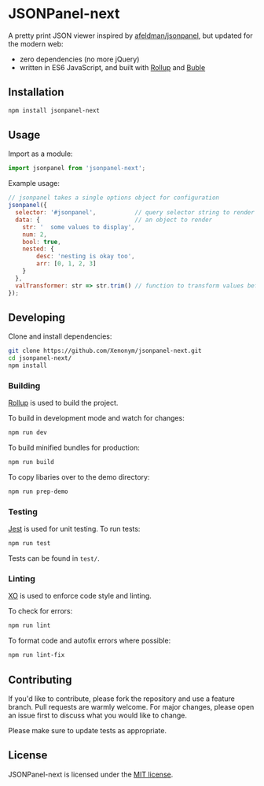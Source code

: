 # JSONPanel-next

A pretty print JSON viewer inspired by [afeldman/jsonpanel](https://github.com/afeld/jsonpanel), but updated for the modern web:

- zero dependencies (no more jQuery)
- written in ES6 JavaScript, and built with [Rollup](https://rollupjs.org) and [Buble](https://buble.surge.sh/guide/)

## Installation

```bash
npm install jsonpanel-next
```

## Usage

Import as a module:

```js
import jsonpanel from 'jsonpanel-next';
```

Example usage:
```js
// jsonpanel takes a single options object for configuration
jsonpanel({
  selector: '#jsonpanel',           // query selector string to render the panel in
  data: {                           // an object to render
    str: '  some values to display',  
    num: 2,
    bool: true,
    nested: {
        desc: 'nesting is okay too',
        arr: [0, 1, 2, 3]
    }
  },
  valTransformer: str => str.trim() // function to transform values before render
});
```

## Developing

Clone and install dependencies:

```bash
git clone https://github.com/Xenonym/jsonpanel-next.git
cd jsonpanel-next/
npm install
```

### Building

[Rollup](https://rollupjs.org) is used to build the project.

To build in development mode and watch for changes:

```bash
npm run dev
```

To build minified bundles for production:

```bash
npm run build
```

To copy libaries over to the demo directory:

```bash
npm run prep-demo
```


### Testing

[Jest](https://jestjs.io/) is used for unit testing. To run tests:

```bash
npm run test
```

Tests can be found in `test/`.

### Linting

[XO](https://github.com/xojs/xo) is used to enforce code style and linting. 

To check for errors:

```bash
npm run lint
```

To format code and autofix errors where possible:

```bash
npm run lint-fix
```

## Contributing

If you'd like to contribute, please fork the repository and use a feature branch. Pull requests are warmly welcome.
For major changes, please open an issue first to discuss what you would like to change.

Please make sure to update tests as appropriate.

## License
JSONPanel-next is licensed under the [MIT license](https://choosealicense.com/licenses/mit/).
